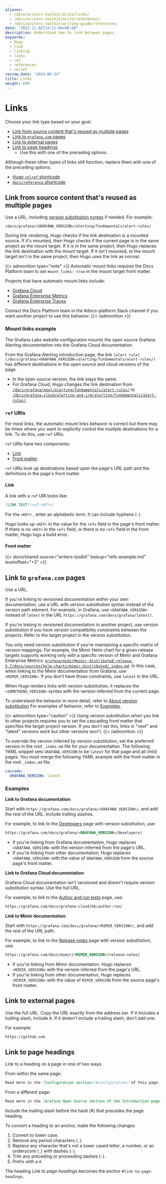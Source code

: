 ```yaml
---
aliases:
  - /docs/writers-toolkit/write/links/
  - /docs/writers-toolkit/write/references/
  - /docs/writers-toolkit/writing-guide/references/
date: "2023-11-02T14:11:04+00:00"
description: Understand how to link between pages.
keywords:
  - Hugo
  - link
  - linking
  - links
  - ref
  - references
  - relref
review_date: "2024-06-24"
title: Links
weight: 600
---
```


# Links

Choose your link type based on your goal:

- [Link from source content that's reused as multiple pages](#link-from-source-content-thats-reused-as-multiple-pages)
- [Link to `grafana.com` pages](#link-to-grafanacom-pages)
- [Link to external pages](#link-to-external-pages)
- [Link to page headings](#link-to-page-headings)
  - Use this with one of the preceding options.

Although these other types of links still function, replace them with one of the preceding options:

- [Hugo `relref` shortcode](https://grafana.com/docs/writers-toolkit/write/shortcodes/#relref)
- [`docs/reference` shortcode](https://grafana.com/docs/writers-toolkit/write/shortcodes/#docsreference)

## Link from source content that's reused as multiple pages

Use a URL, including [version substitution syntax](/docs/writers-toolkit/write/shortcodes/#about-version-substitution) if needed.
For example:

`/docs/grafana/<GRAFANA_VERSION>/alerting/fundamentals/alert-rules/`

During link rendering, Hugo checks if the link destination is a mounted source.
If it's mounted, then Hugo checks if the current page is in the same project as the mount target.
If it is in the same project, then Hugo replaces the link destination with the mount target.
If it isn't mounted, or the mount target isn't in the same project, then Hugo uses the link as normal.

{{< admonition type="note" >}}
Automatic mount links requires the Docs Platform team to set `mount_links: true` in the mount target front matter.

Projects that have automatic mount links include:

- [Grafana Cloud](/docs/grafana-cloud/)
- [Grafana Enterprise Metrics](/docs/enterprise-metrics/)
- [Grafana Enterprise Traces](/docs/enterprise-traces/)

Contact the Docs Platform team in the #docs-platform Slack channel if you want another project to use this behavior.
{{< /admonition >}}

### Mount links example

The Grafana Labs website configuration mounts the open source Grafana Alerting documentation into the Grafana Cloud documentation.

From the Grafana Alerting introduction page, the link `[alert rule](/docs/grafana/<GRAFANA_VERSION>/alerting/fundamentals/alert-rules/)` has different destinations in the open source and cloud versions of the page.

- In the open source version, the link stays the same.
- For Grafana Cloud, Hugo changes the link destination from [`/docs/grafana/next/alerting/fundamentals/alert-rules/`](/docs/grafana/next/alerting/fundamentals/alert-rules/) to [`/docs/grafana-cloud/alerting-and-irm/alerting/fundamentals/alert-rules/`](/docs/grafana-cloud/alerting-and-irm/alerting/fundamentals/alert-rules).

### `ref` URIs

For most links, the automatic mount links behavior is correct but there may be times where you want to explicitly control the multiple destinations for a link.
To do this, use `ref` URIs.

`ref` URIs have two components:

- [Link](#link)
- [Front matter](#front-matter)

`ref` URIs look up destinations based upon the page's URL path and the definitions in the page's front matter.

#### Link

A link with a `ref` URI looks like:

```markdown
[LINK TEXT](ref:<KEY>)
```

For the _`<KEY>`_ , enter an alphabetic term.
It can include hyphens (`-`).

Hugo looks up _`<KEY>`_ in the value for the `refs` field in the page's front matter.
If there is no _`<KEY>`_ in the `refs` field, or there is no `refs` field in the front matter, Hugo logs a build error.

#### Front matter

{{< docs/shared source="writers-toolkit" lookup="refs-example.md" leveloffset="+3" >}}

## Link to `grafana.com` pages

Use a URL.

If you're linking to versioned documentation within your own documentation, use a URL with version substitution syntax instead of the version path element.
For example, in Grafana, use `<GRAFANA_VERSION>` instead of `latest` in the URL `https://grafana.com/docs/grafana/latest/`.

If you're linking to versioned documentation in another project, use version substitution if you have version compatibility constraints between the projects.
Refer to the target project in the version substitution.

You only need version substitution if you're maintaining a specific matrix of version mappings. 
For example, the Mimir Helm chart for a given release targets supports working only with a specific version of Mimir and Grafana Enterprise Metrics: [`grafana/mimir@mimir-distributed-release-5.7/docs/sources/helm-charts/mimir-distributed/_index.md`](https://github.com/grafana/mimir/blob/mimir-distributed-release-5.7/docs/sources/helm-charts/mimir-distributed/_index.md?plain=1&rgh-link-date=2025-08-05T16%3A16%3A51Z#L11-L12).
In this case, when linking to the Mimir documentation from Grafana, use `<MIMIR_VERSION>`.
If you don't have those constraints, use `latest` in the URL.

When Hugo renders links with version substitution, it replaces the `<SOMETHING_VERSION>` syntax with the version inferred from the current page.

To understand the behavior in more detail, refer to [About version substitution](https://grafana.com/docs/writers-toolkit/write/shortcodes/#about-version-substitution)
For examples of behavior, refer to [Examples](#examples).

{{< admonition type="caution" >}}
Using version substitution when you link to other projects requires you to set the cascading front matter that specifies the target project version.
If you don't set this, links in "next" and "latest" versions work but other versions won't.
{{< /admonition >}}

To override the version inferred by version substitution, set the preferred version in the root `_index.md` file for your documentation.
The following YAML snippet sets `GRAFANA_VERSION` to be `latest` for that page and all child pages.
You must merge the following YAML example with the front matter in the root `_index.md` file.

```yaml
cascade:
  GRAFANA_VERSION: latest
```

### Examples

**Link to Grafana documentation**:

Start with `https://grafana.com/docs/grafana/<GRAFANA_VERSION>/`, and add the rest of the URL.
Include trailing slashes.

For example, to link to the [Developers](https://grafana.com/docs/grafana/latest/developers/) page with version substitution, use:

```markdown
https://grafana.com/docs/grafana/<GRAFANA_VERSION>/developers/
```

- If you're linking from Grafana documentation, Hugo replaces `<GRAFANA_VERSION>` with the version inferred from the page's URL.
- If you're linking from other documentation, Hugo replaces `<GRAFANA_VERSION>` with the value of `GRAFANA_VERSION` from the source page's front matter.

**Link to Grafana Cloud documentation**:

Grafana Cloud documentation isn't versioned and doesn't require version substitution syntax.
Use the full URL.

For example, to link to the [Author and run tests](https://grafana.com/docs/grafana-cloud/k6/author-run/) page, use:

```markdown
https://grafana.com/docs/grafana-cloud/k6/author-run/
```

**Link to Mimir documentation**:

Start with `https://grafana.com/docs/grafana/<MIMIR_VERSION>/`, and add the rest of the URL path.

For example, to link to the [Release notes](https://grafana.com/docs/mimir/latest/release-notes/) page with version substitution, use:

```markdown
https://grafana.com/docs/mimir/<MIMIR_VERSION>/release-notes/
```

- If you're linking from Mimir documentation, Hugo replaces `<MIMIR_VERSION>` with the version inferred from the page's URL.
- If you're linking from other documentation, Hugo replaces `<MIMIR_VERSION>` with the value of `MIMIR_VERSION` from the source page's front matter.

## Link to external pages

Use the full URL.
Copy the URL exactly from the address bar.
If it includes a trailing slash, include it.
If it doesn't include a trailing slash, don't add one.

For example:

```markdown
https://github.com
```

## Link to page headings

Link to a heading on a page in one of two ways.

From within the same page:

```markdown
Read more in the [Configuration section](#configuration) of this page.
```

From a different page:

```markdown
Read more in the [Grafana Open Source section of the Introduction page](https://grafana.com/docs/grafana/<GRAFANA_VERSION>/fundamentals/#grafana-open-source).
```

Include the trailing slash before the hash (#) that precedes the page heading.

To convert a heading to an anchor, make the following changes:

1. Convert to lower case.
1. Remove any period characters (`.`).
1. Replace any character that's not a lower cased letter, a number, or an underscore (`_`) with dashes (`-`).
1. Trim any preceding or proceeding dashes (`-`).
1. Prefix with a `#`.

The heading _Link to page headings_ becomes the anchor `#link-to-page-headings`.
